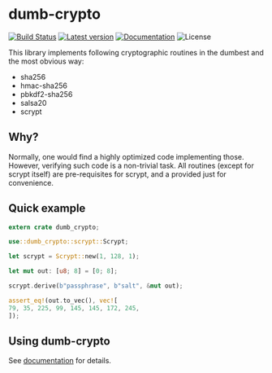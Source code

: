 # dumb-crypto
[![Build Status](https://secure.travis-ci.org/indutny/dumb-crypto.svg)](http://travis-ci.org/indutny/dumb-crypto)
[![Latest version](https://img.shields.io/crates/v/dumb-crypto.svg)](https://crates.io/crates/dumb-crypto)
[![Documentation](https://docs.rs/dumb-crypto/badge.svg)][docs]
![License](https://img.shields.io/crates/l/dumb-crypto.svg)

This library implements following cryptographic routines in the dumbest and
the most obvious way:

- sha256
- hmac-sha256
- pbkdf2-sha256
- salsa20
- scrypt

## Why?

Normally, one would find a highly optimized code implementing those.
However, verifying such code is a non-trivial task. All routines (except for
scrypt itself) are pre-requisites for scrypt, and a provided just for
convenience.

## Quick example

```rust
extern crate dumb_crypto;

use::dumb_crypto::scrypt::Scrypt;

let scrypt = Scrypt::new(1, 128, 1);

let mut out: [u8; 8] = [0; 8];

scrypt.derive(b"passphrase", b"salt", &mut out);

assert_eq!(out.to_vec(), vec![
79, 35, 225, 99, 145, 145, 172, 245,
]);
```

## Using dumb-crypto

See [documentation][docs] for details.

[docs]: https://docs.rs/dumb-crypto
